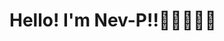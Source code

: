 # Hello! I'm Nev-P!!👩🏿‍💻👋🏿

<!--
**Nev-P/Nev-P** is a ✨ _special_ ✨ repository because its `README.md` (this file) appears on your GitHub profile.

# 
- 🔭 I’m currently working on mastering Python 👩🏿‍💻
- 🌱 I’m currently learning every new way to code in different languages 😊
- ⚡ Fun fact: I love to learn other languages (not coding specifically) and play video games!! 📚🎮

### Connect with me:

[![website](./img/globe-light.svg)](https://codestackr.com#gh-light-mode-only)
[![website](./img/globe-dark.svg)](https://codestackr.com#gh-dark-mode-only)
&nbsp;&nbsp;
[![website](./img/youtube-light.svg)](https://youtube.com/codestackr#gh-light-mode-only)
[![website](./img/youtube-dark.svg)](https://youtube.com/codestackr#gh-dark-mode-only)
&nbsp;&nbsp;
[![website](./img/twitter-light.svg)](https://twitter.com/codestackr#gh-light-mode-only)
[![website](./img/twitter-dark.svg)](https://twitter.com/codestackr#gh-dark-mode-only)
&nbsp;&nbsp;
[![website](./img/linkedin-light.svg)](https://linkedin.com/in/codeSTACKr#gh-light-mode-only)
[![website](./img/linkedin-dark.svg)](https://linkedin.com/in/codeSTACKr#gh-dark-mode-only)
&nbsp;&nbsp;
[![website](./img/instagram-light.svg)](https://instagram.com/codeSTACKr#gh-light-mode-only)
[![website](./img/instagram-dark.svg)](https://instagram.com/codeSTACKr#gh-dark-mode-only)
